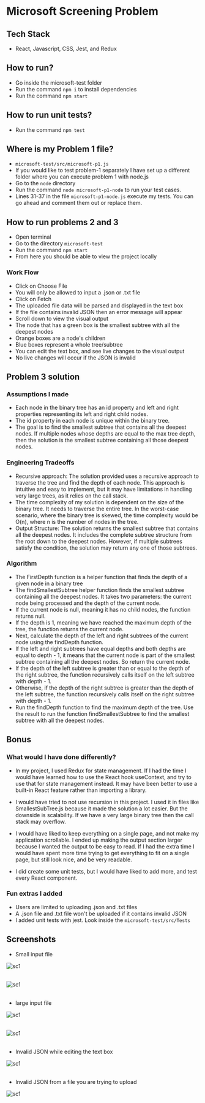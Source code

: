 # Microsoft Screening Problem

## Tech Stack
- React, Javascript, CSS, Jest, and Redux

## How to run?
- Go inside the microsoft-test folder
- Run the command `npm i` to install dependencies
- Run the command `npm start`

## How to run unit tests?
- Run the command `npm test`

## Where is my Problem 1 file?
- `microsoft-test/src/microsoft-p1.js`
- If you would like to test problem-1 separately I have set up a different folder where you can execute problem 1 with node.js
- Go to the `node` directory
- Run the command `node microsoft-p1-node` to run your test cases.
- Lines 31-37 in the file `microsoft-p1-node.js` execute my tests. You can go ahead and comment them out or replace them.

## How to run problems 2 and 3
- Open terminal
- Go to the directory `microsoft-test`
- Run the command `npm start`
- From here you should be able to view the project locally

### Work Flow
- Click on Choose File
- You will only be allowed to input a .json or .txt file
- Click on Fetch
- The uploaded file data will be parsed and displayed in the text box
- If the file contains invalid JSON then an error message will appear
- Scroll down to view the visual output
- The node that has a green box is the smallest subtree with all the deepest nodes
- Orange boxes are a node's children
- Blue boxes represent a whole tree/subtree
- You can edit the text box, and see live changes to the visual output
- No live changes will occur if the JSON is invalid

## Problem 3 solution

### Assumptions I made
- Each node in the binary tree has an id property and left and right properties representing
its left and right child nodes.
- The id property in each node is unique within the binary tree.
- The goal is to find the smallest subtree that contains all the deepest nodes. If multiple nodes whose depths are equal to the max tree depth, then the solution is the smallest subtree containing all those deepest nodes.

### Engineering Tradeoffs
- Recursive approach: The solution provided uses a recursive approach to traverse the tree and find the depth of each node. This approach is intuitive and easy to implement, but it may have limitations in handling very large trees, as it relies on the call stack.
- The time complexity of my solution is dependent on the size of the binary tree. It needs to traverse the entire tree. In the worst-case scenario, where the binary tree is skewed, the time complexity would be O(n), where n is the number of nodes in the tree.
- Output Structure: The solution returns the smallest subtree that contains all the deepest nodes. It includes the complete subtree structure from the root down to the deepest nodes. However, if multiple subtrees satisfy the condition, the solution may return any one of those subtrees.

### Algorithm
- The FirstDepth function is a helper function that finds the depth of a given node in a binary tree
- The findSmallestSubtree helper function finds the smallest subtree containing all the deepest nodes. It takes two parameters: the current node being processed and the depth of the current node. 
- If the current node is null, meaning it has no child nodes, the function returns null.
- If the depth is 1, meaning we have reached the maximum depth of the tree, the function returns the current node.
- Next, calculate the depth of the left and right subtrees of the current node using the findDepth function.
- If the left and right subtrees have equal depths and both depths are equal to depth - 1, it means that the current node is part of the smallest subtree containing all the deepest nodes. So return the current node.
- If the depth of the left subtree is greater than or equal to the depth of the right subtree, the function recursively calls itself on the left subtree with depth - 1.
- Otherwise, if the depth of the right subtree is greater than the depth of the left subtree, the function recursively calls itself on the right subtree with depth - 1.
- Run the findDepth function to find the maximum depth of the tree. Use the result to run the function findSmallestSubtree to find the smallest subtree with all the deepest nodes.

## Bonus

 ### What would I have done differently?
 - In my project, I used Redux for state management. If I had the time I would have learned how to use the React hook useContext, and try to use that for state management instead. It may have been better to use a built-in React feature rather than importing a library.

 - I would have tried to not use recursion in this project. I used it in files like SmallestSubTree.js because it made the solution a lot easier. But the downside is scalability. If we have a very large binary tree then the call stack may overflow.

- I would have liked to keep everything on a single page, and not make my application scrollable. I ended up making the output section larger because I wanted the output to be easy to read. If I had the extra time I would have spent more time trying to get everything to fit on a single page, but still look nice, and be very readable.

- I did create some unit tests, but I would have liked to add more, and test every React component.

### Fun extras I added
- Users are limited to uploading .json and .txt files
- A .json file and .txt file won't be uploaded if it contains invalid JSON
- I added unit tests with jest. Look inside the `microsoft-test/src/Tests`

## Screenshots

- Small input file

![sc1](./images/sc1.png)
<br />
<br />

![sc1](./images/sc2.png)
<br />
<br />
- large input file

![sc1](./images/sc3.png)
<br />
<br />

![sc1](./images/sc4.png)
<br />
<br />
- Invalid JSON while editing the text box

![sc1](./images/sc5.png)
<br />
<br />
- Invalid JSON from a file you are trying to upload

![sc1](./images/sc6.png)